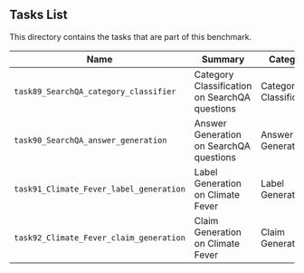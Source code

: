 ## Tasks List 

This directory contains the tasks that are part of this benchmark. 


Name | Summary | Category
---- | ----------- | --------
`task89_SearchQA_category_classifier` | Category Classification on SearchQA questions | Category Classification
`task90_SearchQA_answer_generation` | Answer Generation on SearchQA questions | Answer Generation 
`task91_Climate_Fever_label_generation` | Label Generation on Climate Fever | Label Generation
`task92_Climate_Fever_claim_generation` | Claim Generation on Climate Fever | Claim Generation
